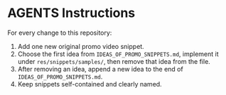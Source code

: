 # AGENTS Instructions

For every change to this repository:

1. Add one new original promo video snippet.
2. Choose the first idea from `IDEAS_OF_PROMO_SNIPPETS.md`, implement it under `res/snippets/samples/`, then remove that idea from the file.
3. After removing an idea, append a new idea to the end of `IDEAS_OF_PROMO_SNIPPETS.md`.
4. Keep snippets self-contained and clearly named.
